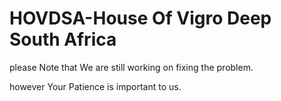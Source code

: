 # HOVDSA-House Of Vigro Deep South Africa

please Note that We are still working on fixing the problem.

however Your Patience is important to us.
